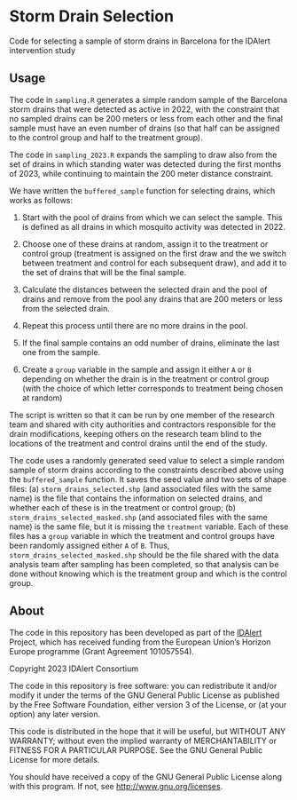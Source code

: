 # Storm Drain Selection
Code for selecting a sample of storm drains in Barcelona for the IDAlert intervention study

## Usage

The code in `sampling.R` generates a simple random sample of the Barcelona storm drains that were detected as active in 2022, with the constraint that no sampled drains can be 200 meters or less from each other and the final sample must have an even number of drains (so that half can be assigned to the control group and half to the treatment group).

The code in `sampling_2023.R` expands the sampling to draw also from the set of drains in which standing water was detected during the first months of 2023, while continuing to maintain the 200 meter distance constraint.

We have written the `buffered_sample` function for selecting drains, which works as follows:

1. Start with the pool of drains from which we can select the sample. This is defined as all drains in which mosquito activity was detected in 2022. 

2. Choose one of these drains at random, assign it to the treatment or control group (treatment is assigned on the first draw and the we switch between treatment and control for each subsequent draw), and add it to the set of drains that will be the final sample.

3. Calculate the distances between the selected drain and the pool of drains and remove from the pool any drains that are 200 meters or less from the selected drain.

4. Repeat this process until there are no more drains in the pool.

5. If the final sample contains an odd number of drains, eliminate the last one from the sample.

6. Create a `group` variable in the sample and assign it either `A` or `B` depending on whether the drain is in the treatment or control group (with the choice of which letter corresponds to treatment being chosen at random)

The script is written so that it can be run by one member of the research team and shared with city authorities and contractors responsible for the drain modifications, keeping others on the research team blind to the locations of the treatment and control drains until the end of the study.

The code uses a randomly generated seed value to select a simple random sample of storm drains according to the constraints described above using the `buffered_sample` function. It saves the seed value and two sets of shape files: (a) `storm_drains_selected.shp` (and associated files with the same name) is the file that contains the information on selected drains, and whether each of these is in the treatment or control group; (b) `storm_drains_selected_masked.shp` (and associated files with the same name) is the same file, but it is missing the `treatment` variable. Each of these files has a `group` variable in which the treatment and control groups have been randomly assigned either `A` of `B`. Thus, `storm_drains_selected_masked.shp` should be the file shared with the data analysis team after sampling has been completed, so that analysis can be done without knowing which is the treatment group and which is the control group.

## About

The code in this repository has been developed as part of the [IDAlert](http://idalertproject.eu) Project, which has received funding from the European Union’s Horizon Europe programme (Grant Agreement 101057554).

Copyright 2023 IDAlert Consortium

The code in this repository is free software: you can redistribute it and/or modify it under the terms of the GNU General Public License as published by the Free Software Foundation, either version 3 of the License, or (at your option) any later version.

This code is distributed in the hope that it will be useful, but WITHOUT ANY WARRANTY; without even the implied warranty of MERCHANTABILITY or FITNESS FOR A PARTICULAR PURPOSE. See the GNU General Public License for more details.

You should have received a copy of the GNU General Public License along with this program. If not, see http://www.gnu.org/licenses.